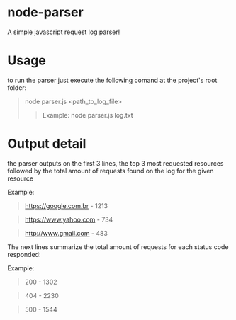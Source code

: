 # node-parser

A simple javascript request log parser!

# Usage

to run the parser just execute the following comand at the project's root folder:

> node parser.js <path_to_log_file>
>> Example: node parser.js log.txt

# Output detail

the parser outputs on the first 3 lines, the top 3 most requested resources followed by the total amount of requests found on the log for the given resource

Example:
>https://google.com.br - 1213

>https://www.yahoo.com - 734

>http://www.gmail.com - 483

The next lines summarize the total amount of requests for each status code responded:

Example:
>200 - 1302

>404 - 2230

>500 - 1544
